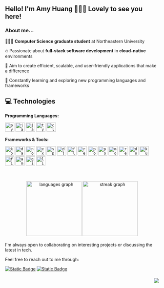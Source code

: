 

## Hello! I'm Amy Huang 🙋🏻‍♀️ Lovely to see you here!

### About me...
👩🏻‍🎓 **Computer Science graduate student** at Northeastern University

🔥 Passionate about **full-stack software development** in **cloud-native** environments  

🎯 Aim to create efficient, scalable, and user-friendly applications that make a difference

🌱 Constantly learning and exploring new programming languages and frameworks

## 💻 Technologies

**Programming Languages:**

<code><img height="30" alt="python logo" src="https://cdn.jsdelivr.net/gh/devicons/devicon/icons/python/python-original.svg"></code>
<code><img height="30" alt="java logo" src="https://cdn.jsdelivr.net/gh/devicons/devicon/icons/java/java-original.svg"></code>
<code><img height="30" alt="javascript logo" src="https://skillicons.dev/icons?i=js"></code>
<code><img height="30" alt="typescript logo" src="https://skillicons.dev/icons?i=ts"></code>
<code><img height="30" alt="c logo" src="https://cdn.jsdelivr.net/gh/devicons/devicon/icons/c/c-original.svg"></code>


**Frameworks & Tools:**

<code><img height="30" alt="kotlin logo" src="https://cdn.jsdelivr.net/gh/devicons/devicon/icons/kotlin/kotlin-original.svg"></code>
<code><img height="30" alt="dart logo" src="https://cdn.jsdelivr.net/gh/devicons/devicon/icons/dart/dart-original.svg"></code>
<code><img height="30" alt="nodejs logo" src="https://skillicons.dev/icons?i=nodejs"></code>
<code><img height="30" alt="express logo" src="https://skillicons.dev/icons?i=express"></code>
<code><img height="30" alt="spring logo" src="https://cdn.jsdelivr.net/gh/devicons/devicon/icons/spring/spring-original.svg"></code>
<code><img height="30" alt="django logo" src="https://cdn.jsdelivr.net/gh/devicons/devicon/icons/django/django-plain.svg"></code>
<code><img height="30" alt="flutter logo" src="https://cdn.jsdelivr.net/gh/devicons/devicon/icons/flutter/flutter-original.svg"></code>
<code><img height="30" alt="react logo" src="https://cdn.jsdelivr.net/gh/devicons/devicon/icons/react/react-original.svg"></code>
<code><img height="30" alt="postgresql logo" src="https://cdn.jsdelivr.net/gh/devicons/devicon/icons/postgresql/postgresql-original.svg"></code>
<code><img height="30" alt="postman logo" src="https://skillicons.dev/icons?i=postman"></code>
<code><img height="30" alt="mongodb logo" src="https://cdn.jsdelivr.net/gh/devicons/devicon/icons/mongodb/mongodb-original.svg"></code>
<code><img height="30" alt="redis logo" src="https://cdn.jsdelivr.net/gh/devicons/devicon/icons/redis/redis-original.svg"></code>
<code><img height="30" alt="docker logo" src="https://skillicons.dev/icons?i=docker"></code>
<code><img height="30" alt="kubernetes logo" src="https://skillicons.dev/icons?i=kubernetes"></code>
<code><img height="30" alt="firebase logo" src="https://cdn.jsdelivr.net/gh/devicons/devicon/icons/firebase/firebase-plain.svg"></code>
<code><img height="30" alt="amazonwebservices logo" src="https://skillicons.dev/icons?i=aws"></code>
<code><img height="30" alt="git logo" src="https://skillicons.dev/icons?i=git"></code>
<code><img height="30" alt="linux logo" src="https://cdn.jsdelivr.net/gh/devicons/devicon/icons/linux/linux-original.svg"></code>

<br>
<br>

<div align="center">
  <img src="https://github-readme-stats.vercel.app/api/top-langs?username=amyhuang95&locale=en&hide_title=false&layout=compact&card_width=320&langs_count=5&theme=default&hide_border=false&order=2" height="180" alt="languages graph"  />     
  <img src="https://streak-stats.demolab.com?user=amyhuang95&locale=en&mode=weekly&theme=default&hide_border=false&border_radius=5&order=3" height="180" alt="streak graph"  />
</div>

<br>
I'm always open to collaborating on interesting projects or discussing the latest in tech. 

Feel free to reach out to me through:

[![Static Badge](https://img.shields.io/badge/hsinyaohuang-0077B5?style=flat-square&logo=linkedin&logoColor=f5f3f2&logoSize=14&labelColor=0077B5)](https://www.linkedin.com/in/hsinyaohuang/) [![Static Badge](https://img.shields.io/badge/amyhshuang%40gmail.com-D14836?style=flat-square&logo=gmail&logoColor=f5f3f2&logoSize=14&labelColor=D14836)](mailto:amyhshuang@gmail.com)

###
<div align="right">
  <img src="https://visitor-badge.laobi.icu/badge?page_id=amyhuang95.amyhuang95&left_color=dimgrey&right_color=darkorange&left_text=views"  />
</div>


